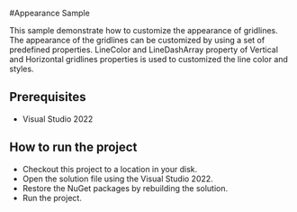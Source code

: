 #Appearance Sample

This sample demonstrate  how to customize the appearance of gridlines. The appearance of the gridlines can be customized by using a set of predefined properties. LineColor and LineDashArray property of Vertical and Horizontal gridlines properties is used to customized the line color and styles.



## Prerequisites

* Visual Studio 2022

## How to run the project

* Checkout this project to a location in your disk.
* Open the solution file using the Visual Studio 2022.
* Restore the NuGet packages by rebuilding the solution.
* Run the project.
